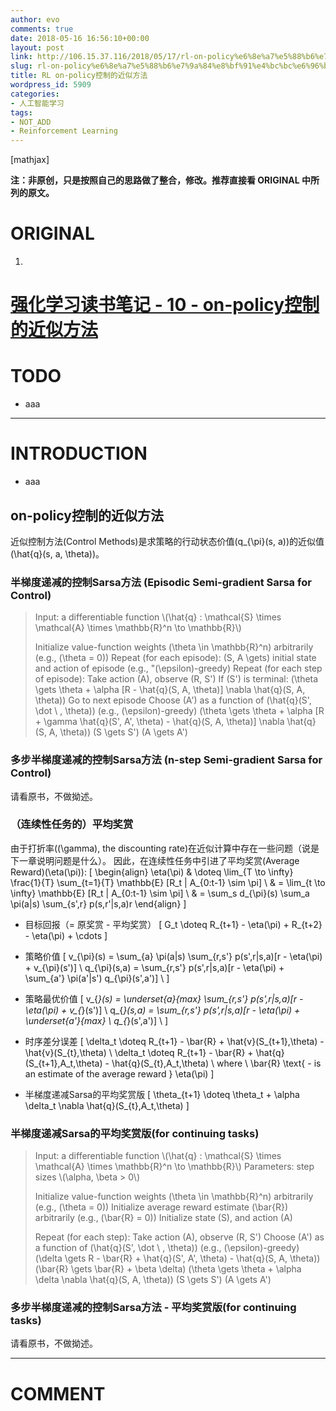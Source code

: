 ```yaml
---
author: evo
comments: true
date: 2018-05-16 16:56:10+00:00
layout: post
link: http://106.15.37.116/2018/05/17/rl-on-policy%e6%8e%a7%e5%88%b6%e7%9a%84%e8%bf%91%e4%bc%bc%e6%96%b9%e6%b3%95/
slug: rl-on-policy%e6%8e%a7%e5%88%b6%e7%9a%84%e8%bf%91%e4%bc%bc%e6%96%b9%e6%b3%95
title: RL on-policy控制的近似方法
wordpress_id: 5909
categories:
- 人工智能学习
tags:
- NOT_ADD
- Reinforcement Learning
---
```


<!-- more -->

[mathjax]

**注：非原创，只是按照自己的思路做了整合，修改。推荐直接看 ORIGINAL 中所列的原文。**


# ORIGINAL





 	
  1. 


# [强化学习读书笔记 - 10 - on-policy控制的近似方法](http://www.cnblogs.com/steven-yang/p/6536471.html)







# TODO





 	
  * aaa





* * *





# INTRODUCTION





 	
  * aaa










## on-policy控制的近似方法


近似控制方法(Control Methods)是求策略的行动状态价值\(q_{\pi}(s, a)\)的近似值\(\hat{q}(s, a, \theta)\)。


### 半梯度递减的控制Sarsa方法 (Episodic Semi-gradient Sarsa for Control)




<blockquote>Input: a differentiable function \(\hat{q} : \mathcal{S} \times \mathcal{A} \times \mathbb{R}^n \to \mathbb{R}\)

Initialize value-function weights \(\theta \in \mathbb{R}^n\) arbitrarily (e.g., \(\theta = 0\))
Repeat (for each episode):
\(S, A \gets\) initial state and action of episode (e.g., "\(\epsilon\)-greedy)
Repeat (for each step of episode):
Take action \(A\), observe \(R, S'\)
If \(S'\) is terminal:
\(\theta \gets \theta + \alpha [R - \hat{q}(S, A, \theta)] \nabla \hat{q}(S, A, \theta)\)
Go to next episode
Choose \(A'\) as a function of \(\hat{q}(S', \dot \ , \theta)\) (e.g., \(\epsilon\)-greedy)
\(\theta \gets \theta + \alpha [R + \gamma \hat{q}(S', A', \theta) - \hat{q}(S, A, \theta)] \nabla \hat{q}(S, A, \theta)\)
\(S \gets S'\)
\(A \gets A'\)</blockquote>




### 多步半梯度递减的控制Sarsa方法 (n-step Semi-gradient Sarsa for Control)


请看原书，不做拗述。


### （连续性任务的）平均奖赏


由于打折率(\(\gamma\), the discounting rate)在近似计算中存在一些问题（说是下一章说明问题是什么）。
因此，在连续性任务中引进了平均奖赏(Average Reward)\(\eta(\pi)\):
\[
\begin{align}
\eta(\pi)
& \doteq \lim_{T \to \infty} \frac{1}{T} \sum_{t=1}{T} \mathbb{E} [R_t | A_{0:t-1} \sim \pi] \\
& = \lim_{t \to \infty} \mathbb{E} [R_t | A_{0:t-1} \sim \pi] \\
& = \sum_s d_{\pi}(s) \sum_a \pi(a|s) \sum_{s',r} p(s,r'|s,a)r
\end{align}
\]



 	
  * 目标回报（= 原奖赏 - 平均奖赏）
\[
G_t \doteq R_{t+1} - \eta(\pi) + R_{t+2} - \eta(\pi) + \cdots
\]

 	
  * 策略价值
\[
v_{\pi}(s) = \sum_{a} \pi(a|s) \sum_{r,s'} p(s',r|s,a)[r - \eta(\pi) + v_{\pi}(s')] \\
q_{\pi}(s,a) = \sum_{r,s'} p(s',r|s,a)[r - \eta(\pi) + \sum_{a'} \pi(a'|s') q_{\pi}(s',a')] \\
\]

 	
  * 策略最优价值
\[
v_{*}(s) = \underset{a}{max} \sum_{r,s'} p(s',r|s,a)[r - \eta(\pi) + v_{*}(s')] \\
q_{*}(s,a) = \sum_{r,s'} p(s',r|s,a)[r - \eta(\pi) + \underset{a'}{max} \ q_{*}(s',a')] \\
\]

 	
  * 时序差分误差
\[
\delta_t \doteq R_{t+1} - \bar{R} + \hat{v}(S_{t+1},\theta) - \hat{v}(S_{t},\theta) \\
\delta_t \doteq R_{t+1} - \bar{R} + \hat{q}(S_{t+1},A_t,\theta) - \hat{q}(S_{t},A_t,\theta) \\
where \\
\bar{R} \text{ - is an estimate of the average reward } \eta(\pi)
\]

 	
  * 半梯度递减Sarsa的平均奖赏版
\[
\theta_{t+1} \doteq \theta_t + \alpha \delta_t \nabla \hat{q}(S_{t},A_t,\theta)
\]




### 半梯度递减Sarsa的平均奖赏版(for continuing tasks)




<blockquote>Input: a differentiable function \(\hat{q} : \mathcal{S} \times \mathcal{A} \times \mathbb{R}^n \to \mathbb{R}\)
Parameters: step sizes \(\alpha, \beta > 0\)

Initialize value-function weights \(\theta \in \mathbb{R}^n\) arbitrarily (e.g., \(\theta = 0\))
Initialize average reward estimate \(\bar{R}\) arbitrarily (e.g., \(\bar{R} = 0\))
Initialize state \(S\), and action \(A\)

Repeat (for each step):
Take action \(A\), observe \(R, S'\)
Choose \(A'\) as a function of \(\hat{q}(S', \dot \ , \theta)\) (e.g., \(\epsilon\)-greedy)
\(\delta \gets R - \bar{R} + \hat{q}(S', A', \theta) - \hat{q}(S, A, \theta)\)
\(\bar{R} \gets \bar{R} + \beta \delta\)
\(\theta \gets \theta + \alpha \delta \nabla \hat{q}(S, A, \theta)\)
\(S \gets S'\)
\(A \gets A'\)</blockquote>




### 多步半梯度递减的控制Sarsa方法 - 平均奖赏版(for continuing tasks)


请看原书，不做拗述。

















* * *





# COMMENT



